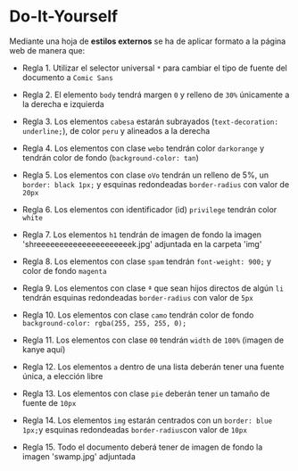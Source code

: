 # Do-It-Yourself
Mediante una hoja de **estilos externos** se ha de aplicar formato a la página web de manera que:

   * Regla 1. Utilizar el selector universal `*` para cambiar el tipo de fuente del documento a `Comic Sans`

   * Regla 2. El elemento `body` tendrá margen `0` y relleno de `30%` únicamente a la derecha e izquierda
    
   * Regla 3. Los elementos `cabesa` estarán subrayados (`text-decoration: underline;`), de color `peru` y alineados a la derecha

   * Regla 4. Los elementos con clase `webo` tendrán color `darkorange` y tendrán color de fondo (`background-color: tan`)

   * Regla 5. Los elementos con clase `oVo` tendrán un relleno de 5%, un `border: black 1px;` y esquinas redondeadas `border-radius` con valor de `20px`
    
   * Regla 6. Los elementos con identificador (id) `privilege` tendrán color `white` 
    
   * Regla 7. Los elementos `h1` tendrán de imagen de fondo la imagen 'shreeeeeeeeeeeeeeeeeeeeek.jpg' adjuntada en la carpeta 'img'
    
   * Regla 8. Los elementos con clase `spam` tendrán `font-weight: 900;` y color de fondo `magenta`
    
   * Regla 9. Los elementos con clase `ª` que sean hijos directos de algún `li` tendrán esquinas redondeadas `border-radius` con valor de `5px`
    
   * Regla 10. Los elementos con clase `camo` tendrán color de fondo `background-color: rgba(255, 255, 255, 0);`
    
   * Regla 11. Los elementos con clase `00` tendrán `width` de `100%` (imagen de kanye aquí)
    
   * Regla 12. Los elementos `a` dentro de una lista deberán tener una fuente única, a elección libre

   * Regla 13. Los elementos con clase `pie` deberán tener un tamaño de fuente de `10px`

   * Regla 14. Los elementos `img` estarán centrados con un `border: blue 1px;`y esquinas redondeadas `border-radius`con valor de `10px`

   * Regla 15. Todo el documento deberá tener de imagen de fondo la imagen 'swamp.jpg' adjuntada

